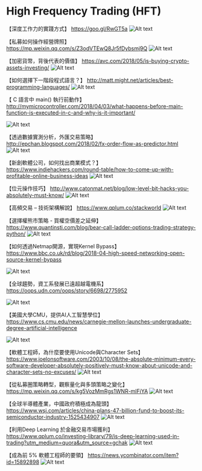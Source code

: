 # High Frequency Trading (HFT)

【深度工作力的實踐方式】
https://goo.gl/RwGT5a
![Alt text](https://imageshack.com/a/img924/645/ePVXht.png)

【私募如何操作經營牌照】
https://mp.weixin.qq.com/s/Z3odVTEwQ8Jr5fDybsmj9Q
![Alt text](https://imageshack.com/a/img923/68/IbB5PG.jpg)

【加密貨幣，背後代表的價值】
https://avc.com/2018/05/is-buying-crypto-assets-investing/
![Alt text](https://imageshack.com/a/img922/1300/RNXQqJ.jpg)

【如何選擇下一階段程式語言？】
http://matt.might.net/articles/best-programming-languages/
![Alt text](https://imageshack.com/a/img921/2219/uYoSTe.jpg)

【 C 語言中 main() 執行前動作】
http://mymicrocontroller.com/2018/04/03/what-happens-before-main-function-is-executed-in-c-and-why-is-it-important/

![Alt text](https://imageshack.com/a/img921/549/MWss33.jpg)

【透過數據實測分析，外匯交易策略】
http://epchan.blogspot.com/2018/02/fx-order-flow-as-predictor.html
![Alt text](https://imageshack.com/a/img922/4771/XOvCKh.png)

【新創軟體公司，如何找出商業模式？】
https://www.indiehackers.com/round-table/how-to-come-up-with-profitable-online-business-ideas
![Alt text](https://imageshack.com/a/img923/252/KQMtmd.jpg)

【位元操作技巧】
http://www.catonmat.net/blog/low-level-bit-hacks-you-absolutely-must-know/
![Alt text](https://imageshack.com/a/img923/4553/pmwM6X.jpg)

【高頻交易 – 技術架構解說】
https://www.qplum.co/stackworld
![Alt text](https://imageshack.com/a/img922/8607/t3LcAA.jpg)

【選擇權熊市策略 - 買權空價差之延伸】
https://www.quantinsti.com/blog/bear-call-ladder-options-trading-strategy-python/
![Alt text](https://imageshack.com/a/img924/9674/myNVU7.jpg)

【如何透過Netmap開源，實現Kernel Bypass】
https://www.bbc.co.uk/rd/blog/2018-04-high-speed-networking-open-source-kernel-bypass

![Alt text](https://imageshack.com/a/img923/253/Ch3HCI.jpg)

【全球趨勢，資工系發展已遠超越電機系】
https://oops.udn.com/oops/story/6698/2775952

![Alt text](https://imageshack.com/a/img924/7024/3ikkxB.jpg)

【美國大學CMU，提供AI人工智慧學位】
https://www.cs.cmu.edu/news/carnegie-mellon-launches-undergraduate-degree-artificial-intelligence

![Alt text](https://imageshack.com/a/img921/4200/GBGgcx.jpg)

【軟體工程師，為什麼要使用Unicode與Character Sets】
https://www.joelonsoftware.com/2003/10/08/the-absolute-minimum-every-software-developer-absolutely-positively-must-know-about-unicode-and-character-sets-no-excuses/
![Alt text](https://imageshack.com/a/img921/2689/t4YK5x.jpg)

【從私募圈策略轉型，觀察量化與多頭策略之變化】
https://mp.weixin.qq.com/s/kg5VozMmRgs1WNR-mlFiYA
![Alt text](https://imageshack.com/a/img922/3351/fJMtZa.jpg)

【全球半導體產業，中國政府積極成為龍頭】
https://www.wsj.com/articles/china-plans-47-billion-fund-to-boost-its-semiconductor-industry-1525434907
![Alt text](https://imageshack.com/a/img924/5830/1VVra2.jpg)

【利用Deep Learning 於金融交易市場獲利】
https://www.qplum.co/investing-library/79/is-deep-learning-used-in-trading?utm_medium=quora&utm_source=gchak
![Alt text](https://imagizer.imageshack.com/v2/xq90/922/dmLmFH.jpg)

【成為前 5% 軟體工程師的要領】
https://news.ycombinator.com/item?id=15892898
![Alt text](https://s3.amazonaws.com/GoRoost-Heroku/wp-content/uploads/2014/08/hacker-news.jpg)

